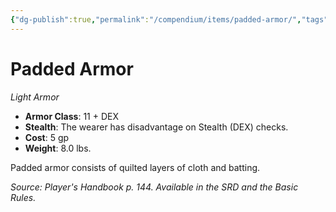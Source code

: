 ```yaml
---
{"dg-publish":true,"permalink":"/compendium/items/padded-armor/","tags":["compendium/src/5e/phb","item/armor/light"]}
---
```


# Padded Armor
*Light Armor*  

- **Armor Class**: 11 + DEX
- **Stealth**: The wearer has disadvantage on Stealth (DEX) checks.
- **Cost**: 5 gp
- **Weight**: 8.0 lbs.

Padded armor consists of quilted layers of cloth and batting.

*Source: Player's Handbook p. 144. Available in the SRD and the Basic Rules.*